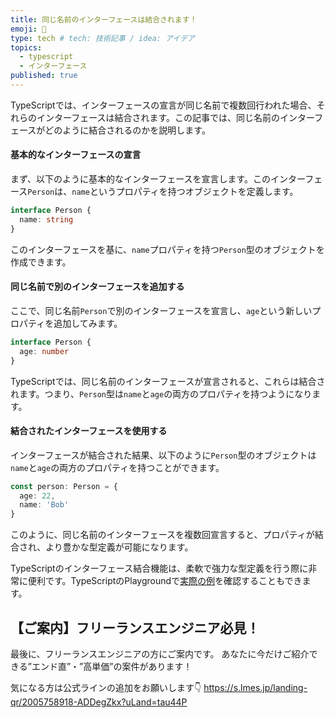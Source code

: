```yaml
---
title: 同じ名前のインターフェースは結合されます！
emoji: 🤖
type: tech # tech: 技術記事 / idea: アイデア
topics: 
  - typescript
  - インターフェース
published: true
---
```


TypeScriptでは、インターフェースの宣言が同じ名前で複数回行われた場合、それらのインターフェースは結合されます。この記事では、同じ名前のインターフェースがどのように結合されるのかを説明します。

#### 基本的なインターフェースの宣言

まず、以下のように基本的なインターフェースを宣言します。このインターフェース`Person`は、`name`というプロパティを持つオブジェクトを定義します。

```typescript
interface Person {
  name: string
}
```

このインターフェースを基に、`name`プロパティを持つ`Person`型のオブジェクトを作成できます。

#### 同じ名前で別のインターフェースを追加する

ここで、同じ名前`Person`で別のインターフェースを宣言し、`age`という新しいプロパティを追加してみます。

```typescript
interface Person {
  age: number
}
```

TypeScriptでは、同じ名前のインターフェースが宣言されると、これらは結合されます。つまり、`Person`型は`name`と`age`の両方のプロパティを持つようになります。

#### 結合されたインターフェースを使用する

インターフェースが結合された結果、以下のように`Person`型のオブジェクトは`name`と`age`の両方のプロパティを持つことができます。

```typescript
const person: Person = {
  age: 22,
  name: 'Bob'
}
```

このように、同じ名前のインターフェースを複数回宣言すると、プロパティが結合され、より豊かな型定義が可能になります。

TypeScriptのインターフェース結合機能は、柔軟で強力な型定義を行う際に非常に便利です。TypeScriptのPlaygroundで[実際の例](https://www.typescriptlang.org/play?ssl=12&ssc=2&pln=5&pc=1#code/JYOwLgpgTgZghgYwgAgArQM4HsTIN4BQyxyIcAthAFzIZhSgDmBAvgQaJLIiulNrkIlkcRtVIBXcgCNordghx1kAB0w4afAcgC8+IiVHiATMYA0B4mUo0A5ACEs02-IJr+OAHRGgA)を確認することもできます。


## 【ご案内】フリーランスエンジニア必見！

最後に、フリーランスエンジニアの方にご案内です。
あなたに今だけご紹介できる”エンド直”・”高単価”の案件があります！

気になる方は公式ラインの追加をお願いします👇
https://s.lmes.jp/landing-qr/2005758918-ADDegZkx?uLand=tau44P